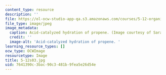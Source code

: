 ```yaml
---
content_type: resource
description: ''
file: https://ol-ocw-studio-app-qa.s3.amazonaws.com/courses/5-12-organic-chemistry-i-spring-2003/7641390c3bac90c3481b9fea5e26d54e_5-12s03.jpg
file_type: image/jpeg
image_metadata:
  caption: Acid-catalyzed hydration of propene. (Image courtesy of Sarah Tabacco.)
  credit: ''
  image-alt: 'Acid-catalyzed hydration of propene. '
learning_resource_types: []
ocw_type: OCWImage
resourcetype: Image
title: 5-12s03.jpg
uid: 7641390c-3bac-90c3-481b-9fea5e26d54e
---
```

